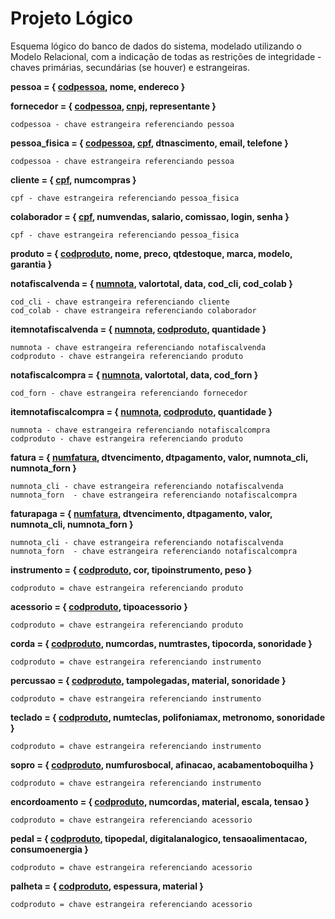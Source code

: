 # Projeto Lógico

Esquema lógico do banco de dados do sistema, modelado utilizando o Modelo Relacional, com a indicação de todas as restrições de integridade - chaves primárias, secundárias (se houver) e estrangeiras.

**pessoa = { <u>codpessoa</u>, nome, endereco }**

**fornecedor = { <u>codpessoa</u>, <u>cnpj</u>, representante }**

    codpessoa - chave estrangeira referenciando pessoa

**pessoa_fisica = { <u>codpessoa</u>, <u>cpf</u>, dtnascimento, email, telefone }**

    codpessoa - chave estrangeira referenciando pessoa

**cliente = { <u>cpf</u>, numcompras }**

    cpf - chave estrangeira referenciando pessoa_fisica

**colaborador = { <u>cpf</u>, numvendas, salario, comissao, login, senha }**

    cpf - chave estrangeira referenciando pessoa_fisica

**produto = { <u>codproduto</u>, nome, preco, qtdestoque, marca, modelo, garantia }**

**notafiscalvenda = { <u>numnota</u>, valortotal, data, cod_cli, cod_colab }**

    cod_cli - chave estrangeira referenciando cliente
    cod_colab - chave estrangeira referenciando colaborador

**itemnotafiscalvenda = { <u>numnota</u>, <u>codproduto</u>, quantidade }**

    numnota - chave estrangeira referenciando notafiscalvenda
    codproduto - chave estrangeira referenciando produto

**notafiscalcompra = { <u>numnota</u>, valortotal, data, cod_forn }**

    cod_forn - chave estrangeira referenciando fornecedor

**itemnotafiscalcompra = { <u>numnota</u>, <u>codproduto</u>, quantidade }**

    numnota - chave estrangeira referenciando notafiscalcompra
    codproduto - chave estrangeira referenciando produto

**fatura = { <u>numfatura</u>, dtvencimento, dtpagamento, valor, numnota_cli, numnota_forn }**

    numnota_cli - chave estrangeira referenciando notafiscalvenda
    numnota_forn  - chave estrangeira referenciando notafiscalcompra

**faturapaga = { <u>numfatura</u>, dtvencimento, dtpagamento, valor, numnota_cli, numnota_forn }**

    numnota_cli - chave estrangeira referenciando notafiscalvenda
    numnota_forn  - chave estrangeira referenciando notafiscalcompra

**instrumento = { <u>codproduto</u>, cor, tipoinstrumento, peso }**

    codproduto = chave estrangeira referenciando produto

**acessorio = { <u>codproduto</u>, tipoacessorio }**

    codproduto = chave estrangeira referenciando produto

**corda = { <u>codproduto</u>, numcordas, numtrastes, tipocorda, sonoridade }**

    codproduto = chave estrangeira referenciando instrumento

**percussao = { <u>codproduto</u>, tampolegadas, material, sonoridade }**

    codproduto = chave estrangeira referenciando instrumento

**teclado = { <u>codproduto</u>, numteclas, polifoniamax, metronomo, sonoridade }**

    codproduto = chave estrangeira referenciando instrumento

**sopro = { <u>codproduto</u>, numfurosbocal, afinacao, acabamentoboquilha }**

    codproduto = chave estrangeira referenciando instrumento

**encordoamento = { <u>codproduto</u>, numcordas, material, escala, tensao }**

    codproduto = chave estrangeira referenciando acessorio 

**pedal = { <u>codproduto</u>, tipopedal, digitalanalogico, tensaoalimentacao, consumoenergia }**

    codproduto = chave estrangeira referenciando acessorio 

**palheta = { <u>codproduto</u>, espessura, material }**

    codproduto = chave estrangeira referenciando acessorio
